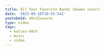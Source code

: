 ```yaml
---
title: All Your Favorite Bands (Dawes cover)
date: '2023-09-18T10:55:54Z'
youtubeId: eDn22uvwvzo
type: video
tags:
  - katies-40th
  - music
  - video
---
```


